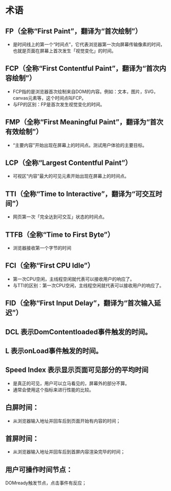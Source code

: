 # 术语

## FP（全称“First Paint”，翻译为“首次绘制”）
- 是时间线上的第一个“时间点”，它代表浏览器第一次向屏幕传输像素的时间，也就是页面在屏幕上首次发生「视觉变化」的时间。

## FCP（全称“First Contentful Paint”，翻译为“首次内容绘制”）

- FCP指的是浏览器首次绘制来自DOM的内容。例如：文本，图片，SVG，canvas元素等，这个时间点叫FCP。
- 与FP的区别：FP是首次发生视觉变化的时间。

## FMP（全称“First Meaningful Paint”，翻译为“首次有效绘制”）
- “主要内容”开始出现在屏幕上的时间点。测试用户体验的主要目标。

## LCP（全称“Largest Contentful Paint”）
- 可视区“内容”最大的可见元素开始出现在屏幕上的时间点。


## TTI（全称“Time to Interactive”，翻译为“可交互时间”）
- 网页第一次「完全达到可交互」状态的时间点。

## TTFB（全称“Time to First Byte”）
- 浏览器接收第一个字节的时间

## FCI（全称“First CPU Idle”） 
- 第一次CPU空闲，主线程空闲就代表可以接收用户的响应了。
- 与TTI的区别：第一次CPU空闲，主线程空闲就代表可以接收用户的响应了。

## FID（全称“First Input Delay”，翻译为“首次输入延迟”）

## DCL 表示DomContentloaded事件触发的时间。

## L 表示onLoad事件触发的时间。

## Speed Index 表示显示页面可见部分的平均时间
- 是真正的可见，用户可以立马看见的，屏幕外的部分不算。
- 通常会使用这个指标来进行性能的比较。

## 白屏时间：
- 从浏览器输入地址并回车后到页面开始有内容的时间；

## 首屏时间：
- 从浏览器输入地址并回车后到首屏内容渲染完毕的时间；

## 用户可操作时间节点：
DOMready触发节点，点击事件有反应；